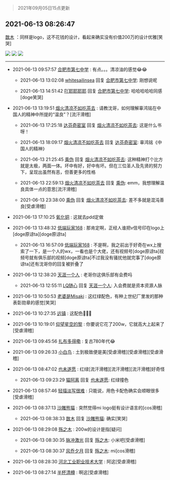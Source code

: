 > 2021年09月05日15点更新
<link rel="stylesheet" href="https://cdn.jsdelivr.net/gh/taotie6/sampleJSON@main/css/photo_show.css">


 ## 2021-06-13 08:26:47 

 [㪚木](https://www.coolapk.com/feed/27693601?shareKey=MDdjMTU1YmUyNDU2NjEzMTc4MGI~) ：同样是logo，这不花钱的设计，看起来确实没有价值200万的设计优雅[笑哭] 

<div class="album">
<img class="img-item" src="http://image.coolapk.com/feed/2021/0613/08/1081091_651de215_4005_2102@750x1334.png" />
<img class="img-item" src="http://image.coolapk.com/feed/2021/0613/08/1081091_6d6df3c6_4005_2104@2880x2160.jpeg" />
<img class="img-item" src="http://image.coolapk.com/feed/2021/0613/08/1081091_13aba22d_4005_2106@2884x2164.jpeg" />
</div>

 ------- 

- 2021-06-13 09:57:57 [合肥市第七中学](uid=3597151) : 有点。。。清凉油的感觉😂😂 

    - 2021-06-13 13:02:08 [whitesailinsea](uid=3681255) 回复 [合肥市第七中学](uid=3597151): 刚想说呢 

    - 2021-06-13 14:51:42 [吖耶耶耶耶](uid=1523259) 回复 [合肥市第七中学](uid=3597151): 哈哈哈哈哈同感[doge笑哭] 

- 2021-06-13 13:19:51 [烟火清凉不如吃茶去](uid=4279524) : 请教沈哥，如何理解辜鸿铭在中国人的精神中所提的“温良”？[流汗滑稽] 

    - 2021-06-13 17:25:18 [达芬奇密室](uid=2209704) 回复 [烟火清凉不如吃茶去](uid=4279524): 这是什么书呀！ 

    - 2021-06-13 18:09:17 [烟火清凉不如吃茶去](uid=4279524) 回复 [达芬奇密室](uid=2209704): 辜鸿铭《中国人的精神》 

    - 2021-06-13 21:25:45 [乘伪](uid=3843637) 回复 [烟火清凉不如吃茶去](uid=4279524): 这种精神打个比方就是太极，两面一体。坏中有好，好中有坏。但在三位圣人及先贤的努力下，呈现出虽然有恶，但善更多的性格 

    - 2021-06-13 22:59:13 [烟火清凉不如吃茶去](uid=4279524) 回复 [乘伪](uid=3843637): emm，我想理解温良具体一点的意思[流汗滑稽] 

    - 2021-06-13 23:38:00 [乘伪](uid=3843637) 回复 [烟火清凉不如吃茶去](uid=4279524): 差不多就是混沌善良[受虐滑稽] 

- 2021-06-13 17:10:25 [氧化铜](uid=1042951) : 这就去pdd定做 

- 2021-06-13 13:48:32 [低端玩家168](uid=3759433) : 那肯定啊，正经人谁把v信号印在logo上[doge原谅ta][doge原谅ta] 

    - 2021-06-13 16:57:09 [低端玩家168](uid=3759433) : 不是啊，我之前出于好奇在wx上搜索了一下，是一个人的wx，一看也是个大佬，还有视频号[doge原谅ta]视频号就有俱乐部的视频[doge原谅ta]不过我没有骚扰他就完事了[doge原谅ta]还有沈哥你的回复被折叠了 

- 2021-06-13 12:38:20 [天涯一个人](uid=3225865) : 老哥你这俱乐部有会费吗 

    - 2021-06-13 12:55:11 [LQ随心](uid=1002360) 回复 [天涯一个人](uid=3225865): 入会费就是资本资源人脉 

- 2021-06-13 10:50:53 [老婆是Misaki](uid=808215) : 这红绿配色，有种上世纪厂里发的那种表彰勋章的感觉[笑哭] 

- 2021-06-13 10:27:35 [远镇](uid=1471248) : 这配色🦧🦧🦧 

- 2021-06-13 10:19:01 [仰望星空的黎](uid=1961388) : 你要说它花了200w，它就高大上起来了[受虐滑稽] 

- 2021-06-13 09:45:56 [扎布多得嘞](uid=1778156) : 复古780年代😂 

- 2021-06-13 09:26:33 [小白鸟](uid=4243554) : 土到极致便是美[受虐滑稽][受虐滑稽][受虐滑稽] 

- 2021-06-13 08:47:02 [也未遂愿](uid=3056500) : 红绿[流汗滑稽][流汗滑稽][流汗滑稽]好奇怪 

    - 2021-06-13 09:23:29 [猫阿离](uid=491974) 回复 [也未遂愿](uid=3056500): 红绿撞色 

- 2021-06-13 08:57:46 [轻描淡写很难](uid=2580655) : 只能说，用色卡配色确实会顺眼很多[受虐滑稽] 

- 2021-06-13 08:37:13 [沙雕熊猫](uid=1850323) : 突然觉得mi logo挺有设计语言的[cos滑稽] 

    - 2021-06-13 08:38:33 [㪚木](uid=1081091) 回复 [沙雕熊猫](uid=1850323): 确实[笑哭] 

- 2021-06-13 08:29:08 [殇之木](uid=1085570) : 200w的设计是指[疑问] 

    - 2021-06-13 08:30:35 [脉冲激光](uid=1825566) 回复 [殇之木](uid=1085570): 小米吧[受虐滑稽] 

    - 2021-06-13 08:30:37 [风乔夕月](uid=2725527) 回复 [殇之木](uid=1085570): mi[cos滑稽] 

- 2021-06-13 08:28:30 [河北工业职业技术大学](uid=3415552) : 阿这[受虐滑稽] 

- 2021-06-13 08:27:14 [半杯清樽](uid=2590909) : 啊这[受虐滑稽] 

